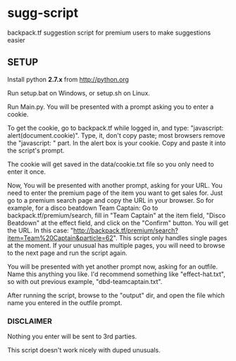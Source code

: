 # sugg-script
backpack.tf suggestion script for premium users to make suggestions easier

## SETUP

Install python **2.7.x** from http://python.org

Run setup.bat on Windows, or setup.sh on Linux.

Run Main.py. You will be presented with a prompt asking you to enter a cookie.

To get the cookie, go to backpack.tf while logged in, and type: "javascript: alert(document.cookie)". Type, it, don't copy paste; most browsers remove the "javascript: " part. In the alert box is your cookie. Copy and paste it into the script's prompt.

The cookie will get saved in the data/cookie.txt file so you only need to enter it once.

Now, You will be presented with another prompt, asking for your URL. You need to enter the premium page of the item you want to get sales for. Just go to a premium search page and copy the URL in your browser. So for example, for a disco beatdown Team Captain: Go to backpack.tf/premium/search, fill in "Team Captain" at the item field, "Disco Beatdown" at the effect field, and click on the "Confirm" button. You will get the URL. In this case: "http://backpack.tf/premium/search?item=Team%20Captain&particle=62". This script only handles single pages at the moment. If your unusual has multiple pages, you will need to browse to the next page and run the script again.

You will be presented with yet another prompt now, asking for an outfile. Name this anything you like. I'd recommend something like "effect-hat.txt", so with out previous example, "dbd-teamcaptain.txt". 

After running the script, browse to the "output" dir, and open the file which name you entered in the outfile prompt.

### DISCLAIMER

Nothing you enter will be sent to 3rd parties.

This script doesn't work nicely with duped unusuals. 

